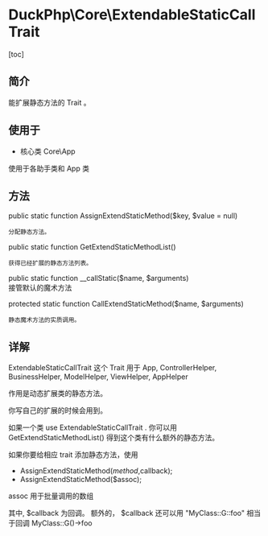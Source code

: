 # DuckPhp\Core\ExtendableStaticCallTrait
[toc]

## 简介

能扩展静态方法的 Trait 。

## 使用于
- 核心类 Core\App 

使用于各助手类和 App 类

## 方法

public static function AssignExtendStaticMethod($key, $value = null)

    分配静态方法。
public static function GetExtendStaticMethodList()
    
    获得已经扩展的静态方法列表。
public static function __callStatic($name, $arguments)    
    接管默认的魔术方法

protected static function CallExtendStaticMethod($name, $arguments)

    静态魔术方法的实质调用。
## 详解

ExtendableStaticCallTrait 这个 Trait 用于 App, ControllerHelper, BusinessHelper, ModelHelper, ViewHelper, AppHelper

作用是动态扩展类的静态方法。

你写自己的扩展的时候会用到。

如果一个类 use ExtendableStaticCallTrait . 你可以用 GetExtendStaticMethodList() 得到这个类有什么额外的静态方法。

如果你要给相应 trait 添加静态方法，使用

* AssignExtendStaticMethod($method,$callback);
* AssignExtendStaticMethod($assoc);

assoc 用于批量调用的数组

其中, $callback 为回调。 额外的， $callback 还可以用 "MyClass::G::foo"  相当于回调 MyClass::G()->foo
